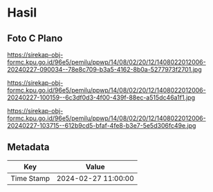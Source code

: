 # Hasil

## Foto C Plano

https://sirekap-obj-formc.kpu.go.id/96e5/pemilu/ppwp/14/08/02/20/12/1408022012006-20240227-090034--78e8c709-b3a5-4162-8b0a-5277973f2701.jpg

https://sirekap-obj-formc.kpu.go.id/96e5/pemilu/ppwp/14/08/02/20/12/1408022012006-20240227-100159--6c3df0d3-4f00-439f-88ec-a515dc46a1f1.jpg

https://sirekap-obj-formc.kpu.go.id/96e5/pemilu/ppwp/14/08/02/20/12/1408022012006-20240227-103715--612b9cd5-bfaf-4fe8-b3e7-5e5d306fc49e.jpg


## Metadata

| Key        | Value               |
| ---------- | ------------------- |
| Time Stamp | 2024-02-27 11:00:00 |



